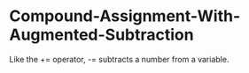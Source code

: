 # Compound-Assignment-With-Augmented-Subtraction
Like the += operator, -= subtracts a number from a variable.
